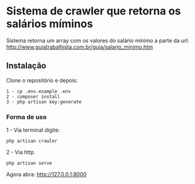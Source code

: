 # Sistema de crawler que retorna os salários míminos

Sistema retorna um array com os valores do salário mínimo a parte da url: http://www.guiatrabalhista.com.br/guia/salario_minimo.htm

## Instalação

Clone o repositório e depois:

```shell
1 - cp .env.example .env
2 - composer install
3 - php artisan key:generate 
```

### Forma de uso

1 - Via terminal digite:

```shell
php artisan crawler
```

2 - Via http

```
php artisan serve
```

Agora abra: http://127.0.0.1:8000
